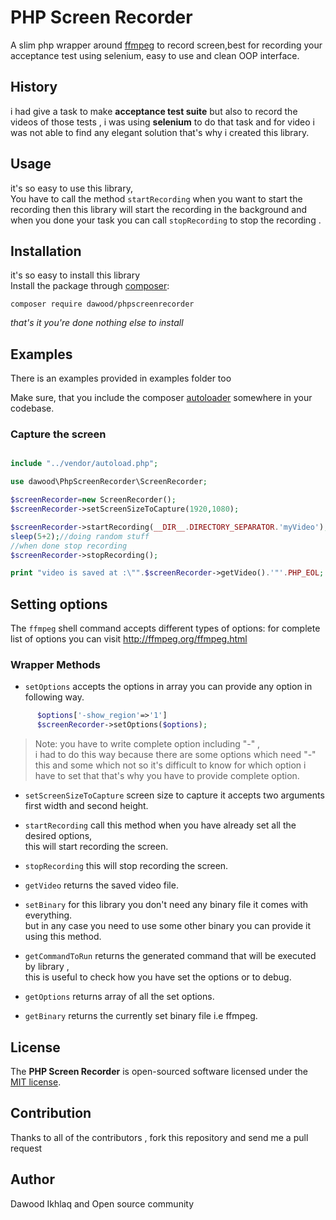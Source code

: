PHP Screen Recorder
===============

A slim php wrapper around [ffmpeg](https://ffmpeg.org/) to record screen,best for recording your 
acceptance test using selenium, easy to use and clean OOP interface. 


## History
i had give a task to make **acceptance test suite** but also to record the videos of those
tests , i was using **selenium** to do that task and for video i was not able to find
any elegant solution that's why i created this library.


## Usage 

it's so easy to use this library,  
You have to call the method   `startRecording` when you want to start the recording 
then this library will start the recording in the background
and when you done your task you can call `stopRecording` to stop the recording .

## Installation
it's so easy to install this library  
Install the package through [composer](http://getcomposer.org):

```
composer require dawood/phpscreenrecorder
```
*that's it you're done nothing else to install* 



## Examples
There is an examples provided in examples folder too

Make sure, that you include the composer [autoloader](https://getcomposer.org/doc/01-basic-usage.md#autoloading)
somewhere in your codebase.


### Capture the screen

```php

include "../vendor/autoload.php";

use dawood\PhpScreenRecorder\ScreenRecorder;

$screenRecorder=new ScreenRecorder();
$screenRecorder->setScreenSizeToCapture(1920,1080);

$screenRecorder->startRecording(__DIR__.DIRECTORY_SEPARATOR.'myVideo');
sleep(5+2);//doing random stuff
//when done stop recording
$screenRecorder->stopRecording();

print "video is saved at :\"".$screenRecorder->getVideo().'"'.PHP_EOL;

```


## Setting options

The `ffmpeg` shell command accepts different types of options:
for complete list of options you can visit 
http://ffmpeg.org/ffmpeg.html

 

### Wrapper Methods


 * `setOptions` accepts the options in array you can provide any option in following way.
 ```php                 
       $options['-show_region'=>'1']
       $screenRecorder->setOptions($options);
 ```
 > Note: you have to write complete option including "-" ,  
 i had to do this way because there are some options which need "-" this and some which not 
 so it's difficult to know for which option i have to set that
 that's why you have to provide complete option.

* `setScreenSizeToCapture` screen size to capture it accepts two arguments first width and second height.


* `startRecording` call this method when you have already set all the desired options,  
                this will start recording the screen.
* `stopRecording` this will stop recording the screen.

* `getVideo` returns the saved video file.

* `setBinary` for this library you don't need any binary file it comes with everything.  
but in any case you need to use some other binary you can provide it using this method.  

* `getCommandToRun` returns the generated command that will be executed by library ,  
this is useful to check how you have set the options or to debug.  


* `getOptions` returns array of all the set options.

* `getBinary` returns the currently set binary file i.e ffmpeg.




## License 
The **PHP Screen Recorder** is open-sourced software licensed under the [MIT license](https://opensource.org/licenses/MIT).

## Contribution
Thanks to all of the contributors ,
fork this repository and send me a pull request

## Author
Dawood Ikhlaq and Open source community